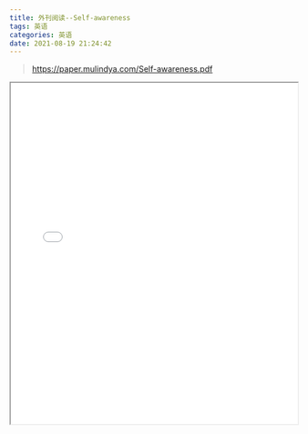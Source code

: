 ```yaml
---
title: 外刊阅读--Self-awareness
tags: 英语
categories: 英语
date: 2021-08-19 21:24:42
---
```


> https://paper.mulindya.com/Self-awareness.pdf

<iframe src='/js/pdfjs_old/web/viewer.html?file=https://paper.mulindya.com/Self-awareness.pdf' width=100% height=600></iframe>
